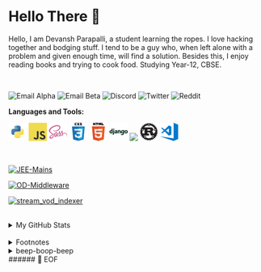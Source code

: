 # Hello There 👋

Hello, I am Devansh Parapalli, a student learning the ropes. I love hacking together and bodging stuff. I tend to be a guy who, when left alone with a problem and given enough time, will find a solution. Besides this, I enjoy reading books and trying to cook food. Studying Year-12, CBSE.

<br />

![Email Alpha](https://img.shields.io/static/v1?label=Email&message=parapallidev@gmail.com&color=informational&logo=gmail&style=flat-square)
![Email Beta](https://img.shields.io/static/v1?label=Email&message=devparapalli@gmail.com&color=informational&logo=gmail&style=flat-square)
![Discord](https://img.shields.io/static/v1?label=Discord&message=RogueCatalyst%234144&color=informational&logo=discord&style=flat-square)
![Twitter](https://img.shields.io/static/v1?label=Twitter&message=@RogueCatalyst&color=informational&logo=twitter&style=flat-square)
![Reddit](https://img.shields.io/static/v1?label=Reddit&message=%2Fu%2FDevParapalli&color=informational&logo=reddit&style=flat-square)

**Languages and Tools:**

<a href=""><code><img height="36" src="https://raw.githubusercontent.com/github/explore/80688e429a7d4ef2fca1e82350fe8e3517d3494d/topics/python/python.png"></code></a>
<a href=""><code><img height="36" src="https://raw.githubusercontent.com/github/explore/80688e429a7d4ef2fca1e82350fe8e3517d3494d/topics/javascript/javascript.png"></code></a>
<a href=""><code><img height="36" src="https://raw.githubusercontent.com/github/explore/80688e429a7d4ef2fca1e82350fe8e3517d3494d/topics/sass/sass.png"></code></a>
<a href=""><code><img height="36" src="https://raw.githubusercontent.com/github/explore/5c058a388828bb5fde0bcafd4bc867b5bb3f26f3/topics/css/css.png"></code></a>
<a href=""><code><img height="36" src="https://raw.githubusercontent.com/github/explore/80688e429a7d4ef2fca1e82350fe8e3517d3494d/topics/html/html.png"></code></a>
<a href=""><code><img height="36" src="https://raw.githubusercontent.com/github/explore/80688e429a7d4ef2fca1e82350fe8e3517d3494d/topics/django/django.png"></code></a>
<a href="https://fastapi.tiangolo.com"><code><img height="36" src="https://fastapi.tiangolo.com/img/icon-white.svg"></code></a>
<a href=""><code><img height="36" src="https://raw.githubusercontent.com/github/explore/80688e429a7d4ef2fca1e82350fe8e3517d3494d/topics/rust/rust.png"></code></a>
<a href=""><code><img height="36" src="https://raw.githubusercontent.com/github/explore/80688e429a7d4ef2fca1e82350fe8e3517d3494d/topics/visual-studio-code/visual-studio-code.png"></code></a>

<br />

[![JEE-Mains](https://github-readme-stats.vercel.app/api/pin/?username=DevParapalli&repo=JEE-Mains&theme=material-palenight)](https://github.com/DevParapalli/JEE-Mains)

[![OD-Middleware](https://github-readme-stats.vercel.app/api/pin/?username=DevParapalli&repo=OD-Middleware&theme=material-palenight)](https://github.com/DevParapalli/OD-Middleware)

[![stream_vod_indexer](https://github-readme-stats.vercel.app/api/pin/?username=DevParapalli&repo=stream_vod_indexer&theme=material-palenight)](https://github.com/DevParapalli/stream_vod_indexer)

<br />

<details>

<summary>My GitHub Stats</summary>

![My GitHub Stats](https://github-readme-stats.vercel.app/api?username=DevParapalli&theme=material-palenight&count_private=true&show_icons=true&include_all_commits=true&hide_border=true)

![Top Languages](https://github-readme-stats.vercel.app/api/top-langs/?username=DevParapalli&layout=compact&langs_count=8&theme=material-palenight&show_icons=true&hide_border=true)

![GitHub Streak](https://github-readme-streak-stats.herokuapp.com?user=DevParapalli&theme=material-palenight&hide_border=true)

</details>

<br />

<details>
<summary>Footnotes</summary>

- Thanks to
  - [GitHub Stats](https://github.com/anuraghazra/github-readme-stats), Provided by [anuraghazra](https://github.com/anuraghazra)
  - [GitHub Streak](https://github.com/DenverCoder1/github-readme-streak-stats), Provided by [DenverCoder1](https://github.com/DenverCoder1)
</details>

<details id="beep-boop">
<summary>beep-boop-beep</summary>

```json
{
   "nationality":"Indian",
   "education":"Year-12 CBSE",
   "magic-number":"18-M"
}
```
</details>
###### 💾 EOF
